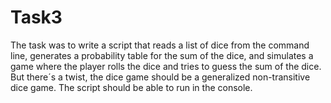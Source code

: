 # Task3
The task was to write a script that reads a list of dice from the command line, generates a probability table for the sum of the dice, and simulates a game where the player rolls the dice and tries to guess the sum of the dice. But there´s a twist, the dice game should be a generalized non-transitive dice game. The script should be able to run in the console.

